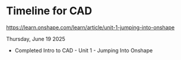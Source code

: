 
# Timeline for CAD

<https://learn.onshape.com/learn/article/unit-1-jumping-into-onshape>

Thursday, June 19 2025

- Completed Intro to CAD - Unit 1 - Jumping Into Onshape